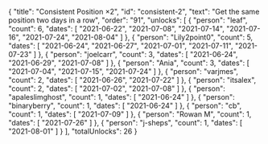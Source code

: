 {
  "title": "Consistent Position ×2",
  "id": "consistent-2",
  "text": "Get the same position two days in a row",
  "order": "91",
  "unlocks": [
    {
      "person": "leaf",
      "count": 6,
      "dates": [
        "2021-06-22",
        "2021-07-08",
        "2021-07-14",
        "2021-07-16",
        "2021-07-24",
        "2021-08-04"
      ]
    },
    {
      "person": "Lily2point0",
      "count": 5,
      "dates": [
        "2021-06-24",
        "2021-06-27",
        "2021-07-01",
        "2021-07-11",
        "2021-07-23"
      ]
    },
    {
      "person": "joelcarr",
      "count": 3,
      "dates": [
        "2021-06-24",
        "2021-06-29",
        "2021-07-08"
      ]
    },
    {
      "person": "Ania",
      "count": 3,
      "dates": [
        "2021-07-04",
        "2021-07-15",
        "2021-07-24"
      ]
    },
    {
      "person": "varjmes",
      "count": 2,
      "dates": [
        "2021-06-26",
        "2021-07-22"
      ]
    },
    {
      "person": "itsalex",
      "count": 2,
      "dates": [
        "2021-07-02",
        "2021-07-08"
      ]
    },
    {
      "person": "apaleslimghost",
      "count": 1,
      "dates": [
        "2021-06-24"
      ]
    },
    {
      "person": "binaryberry",
      "count": 1,
      "dates": [
        "2021-06-24"
      ]
    },
    {
      "person": "cb",
      "count": 1,
      "dates": [
        "2021-07-09"
      ]
    },
    {
      "person": "Rowan M",
      "count": 1,
      "dates": [
        "2021-07-26"
      ]
    },
    {
      "person": "j-sheps",
      "count": 1,
      "dates": [
        "2021-08-01"
      ]
    }
  ],
  "totalUnlocks": 26
}